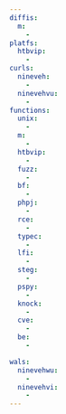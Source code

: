 ```yaml
---
diffis:
  m:
    -
platfs:
  htbvip:
    -
curls:
  nineveh:
    -
  ninevehvu:
    -
functions:
  unix:
    -
  m:
    -
  htbvip:
    -
  fuzz:
    -
  bf:
    -
  phpj:
    -
  rce:
    -
  typec:
    -
  lfi:
    -
  steg:
    -
  pspy:
    -
  knock:
    -
  cve:
    -
  be:
    -

wals:
  ninevehwu:
    -
  ninevehvi:
    -
---
```

